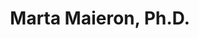 ---
title: "Marta Maieron, Ph.D."
presenter_id: marta_maieron
layout: member_all_publications
permalink: /member_full_publications/:presenter_id/
---